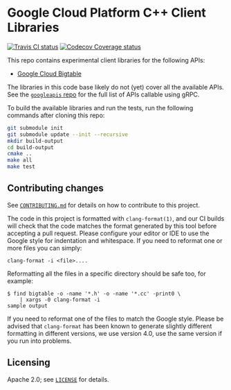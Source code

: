 # Google Cloud Platform C++ Client Libraries

[![Travis CI status][travis-shield]][travis-link]
[![Codecov Coverage status][codecov-shield]][codecov-link]

[travis-shield]: https://travis-ci.org/GoogleCloudPlatform/google-cloud-cpp.svg
[travis-link]: https://travis-ci.org/GoogleCloudPlatform/google-cloud-cpp/builds
[codecov-shield]: https://codecov.io/gh/GoogleCloudPlatform/google-cloud-cpp/branch/master/graph/badge.svg
[codecov-link]: https://codecov.io/gh/GoogleCloudPlatform/google-cloud-cpp

This repo contains experimental client libraries for the following APIs:

* [Google Cloud Bigtable](bigtable/)

The libraries in this code base likely do not (yet) cover all the available
APIs. See the [`googleapis` repo](https://github.com/googleapis/googleapis)
for the full list of APIs callable using gRPC.

To build the available libraries and run the tests, run the following commands
after cloning this repo:

```sh
git submodule init
git submodule update --init --recursive
mkdir build-output
cd build-output
cmake ..
make all
make test
```

## Contributing changes

See [`CONTRIBUTING.md`](CONTRIBUTING.md) for details on how to contribute to
this project.

The code in this project is formatted with `clang-format(1)`, and our CI builds
will check that the code matches the format generated by this tool before
accepting a pull request. Please configure your editor or IDE to use the Google
style for indentation and whitespace. If you need to reformat one or more files
you can simply:

```console
clang-format -i <file>....
```

Reformatting all the files in a specific directory should be safe too, for 
example:

```console
$ find bigtable -o -name '*.h' -o -name '*.cc' -print0 \
    | xargs -0 clang-format -i
sample output
```

If you need to reformat one of the files to match the Google style.  Please be
advised that `clang-format` has been known to generate slightly different
formatting in different versions, we use version 4.0, use the same version if
you run into problems.

## Licensing

Apache 2.0; see [`LICENSE`](LICENSE) for details.
